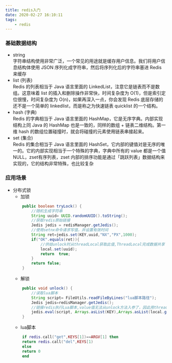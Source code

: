 ```yaml
---
title: redis入门
date: 2020-02-27 16:10:11
tags:
    - redis
---
```


### 基础数据结构
+ string  
字符串结构使用非常广泛，一个常见的用途就是缓存用户信息。我们将用户信息结构体使用 JSON 序列化成字符串，然后将序列化后的字符串塞进 Redis 来缓存
+ list (列表)  
Redis 的列表相当于 Java 语言里面的 LinkedList，注意它是链表而不是数组。这意味着 list 的插入和删除操作非常快，时间复杂度为 O(1)，但是索引定位很慢，时间复杂度为 O(n)，如果再深入一点，你会发现 Redis 底层存储的还不是一个简单的 linkedlist，而是称之为快速链表 quicklist 的一个结构。
+ hash (字典)  
Redis 的字典相当于 Java 语言里面的 HashMap，它是无序字典。内部实现结构上同 Java 的 HashMap 也是一致的，同样的数组 + 链表二维结构。第一维 hash 的数组位置碰撞时，就会将碰撞的元素使用链表串接起来。
+ set (集合)  
Redis 的集合相当于 Java 语言里面的 HashSet，它内部的键值对是无序的唯一的。它的内部实现相当于一个特殊的字典，字典中所有的 value 都是一个值NULL，zset有序列表，zset 内部的排序功能是通过「跳跃列表」数据结构来实现的，它的结构非常特殊，也比较复杂

### 应用场景
+ 分布式锁
    - 加锁  
    ```java
        public boolean tryLock() {
            //随机生成字符串
            String uuid= UUID.randomUUID().toString();
            //获取redis原始链接
            Jedis jedis = redisManager.getJedis();
            //使用setnx命令请求写值，并设置有效时间
            String ret=jedis.set(KEY,uuid,"NX","PX",1000);
            if("OK".equals(ret)){
                //供给unlock时从threadLocal获取此值,ThreadLocal完成数据共享
                local.set(uuid);
                return  true;
            }
            return false;
        }
    ```
    - 解锁
    ```java
        public void unlock() {
            //读取lua脚本
            String script= FileUtils.readFileByLines("lua脚本路径");
            Jedis jedis=redisManager.getJedis();
            //链接redis执行Lua脚本,value值无法从unlock方法入参了，因此用threadLocal来获取
            jedis.eval(script, Arrays.asList(KEY),Arrays.asList(local.get()));
        }  
    ```
    - lua脚本
    ```lua
        if redis.call("get",KEYS[1])==ARGV[1] then
        return redis.call("del",KEYS[1)
        else
        return 0
        end
    ```
